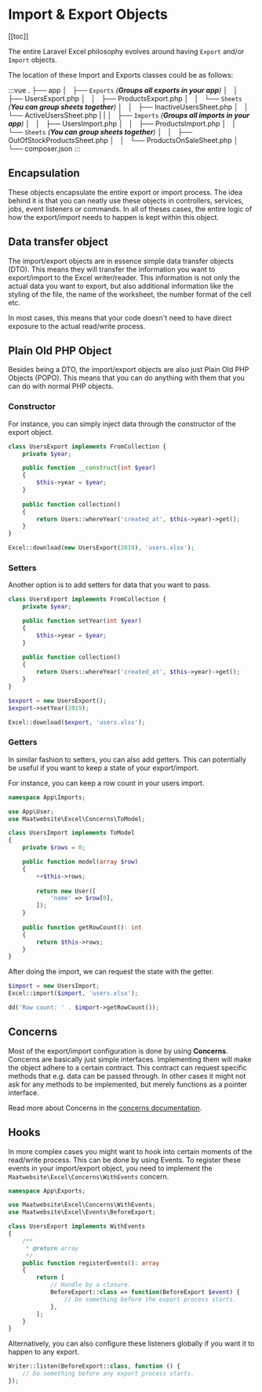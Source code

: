 # Import & Export Objects

[[toc]]

The entire Laravel Excel philosophy evolves around having `Export` and/or `Import` objects.

The location of these Import and Exports classes could be as follows:

:::vue
.
├── app
│   ├── `Exports` _(**Groups all exports in your app**)_
│   │   ├── UsersExport.php
│   │   ├── ProductsExport.php
│   │   └── `Sheets` _(**You can group sheets together**)_
│   │      ├── InactiveUsersSheet.php
│   │      └── ActiveUsersSheet.php
|   |
│   ├── `Imports` _(**Groups all imports in your app**)_
│   │   ├── UsersImport.php
│   │   ├── ProductsImport.php
│   │   └── `Sheets` _(**You can group sheets together**)_
│   │      ├── OutOfStockProductsSheet.php
│   │      └── ProductsOnSaleSheet.php
│ 
└── composer.json
:::

## Encapsulation

These objects encapsulate the entire export or import process. 
The idea behind it is that you can neatly use these objects in controllers, services, jobs, event listeners or commands. 
In all of theses cases, the entire logic of how the export/import needs to happen is kept within this object. 

## Data transfer object

The import/export objects are in essence simple data transfer objects (DTO). 
This means they will transfer the information you want to export/import to the Excel writer/reader. 
This information is not only the actual data you want to export, but also additional information like 
the styling of the file, the name of the worksheet, the number format of the cell etc.

In most cases, this means that your code doesn't need to have direct exposure to the actual read/write process.

## Plain Old PHP Object

Besides being a DTO, the import/export objects are also just Plain Old PHP Objects (POPO). This means that you can do anything with them that you can do with normal PHP objects. 

### Constructor

For instance, you can simply inject data through the constructor of the export object.

```php
class UsersExport implements FromCollection {
    private $year;

    public function __construct(int $year) 
    {
        $this->year = $year;
    }
    
    public function collection()
    {
        return Users::whereYear('created_at', $this->year)->get();
    }
}
```

```php
Excel::download(new UsersExport(2019), 'users.xlsx');
```

### Setters

Another option is to add setters for data that you want to pass.

```php
class UsersExport implements FromCollection {
    private $year;

    public function setYear(int $year)
    {
        $this->year = $year;
    }
    
    public function collection()
    {
        return Users::whereYear('created_at', $this->year)->get();
    }
}
```

```php
$export = new UsersExport();
$export->setYear(2019);

Excel::download($export, 'users.xlsx');
```

### Getters

In similar fashion to setters, you can also add getters. This can potentially be useful if you want to keep a state of your export/import.

For instance, you can keep a row count in your users import.

```php
namespace App\Imports;

use App\User;
use Maatwebsite\Excel\Concerns\ToModel;

class UsersImport implements ToModel
{
    private $rows = 0;

    public function model(array $row)
    {
        ++$this->rows;
    
        return new User([
            'name' => $row[0],
        ]);
    }
    
    public function getRowCount(): int
    {
        return $this->rows;
    }
}
```

After doing the import, we can request the state with the getter.

```php
$import = new UsersImport;
Excel::import($import, 'users.xlsx');

dd('Row count: ' . $import->getRowCount()); 
```

## Concerns

Most of the export/import configuration is done by using **Concerns**. Concerns are basically just simple interfaces. 
Implementing them will make the object adhere to a certain contract. This contract can request specific methods that e.g. data can be passed through.
In other cases it might not ask for any methods to be implemented, but merely functions as a pointer interface.

Read more about Concerns in the [concerns documentation](/3.1/architecture/concerns.html).

## Hooks

In more complex cases you might want to hook into certain moments of the read/write process. This can be done by using Events.
To register these events in your import/export object, you need to implement the `Maatwebsite\Excel\Concerns\WithEvents` concern.

```php
namespace App\Exports;

use Maatwebsite\Excel\Concerns\WithEvents;
use Maatwebsite\Excel\Events\BeforeExport;

class UsersExport implements WithEvents
{
    /**
     * @return array
     */
    public function registerEvents(): array
    {
        return [
            // Handle by a closure.
            BeforeExport::class => function(BeforeExport $event) {
                // Do something before the export process starts.
            },
        ];
    }
}
```

Alternatively, you can also configure these listeners globally if you want it to happen to any export.

```php
Writer::listen(BeforeExport::class, function () {
    // Do something before any export process starts.
});
```